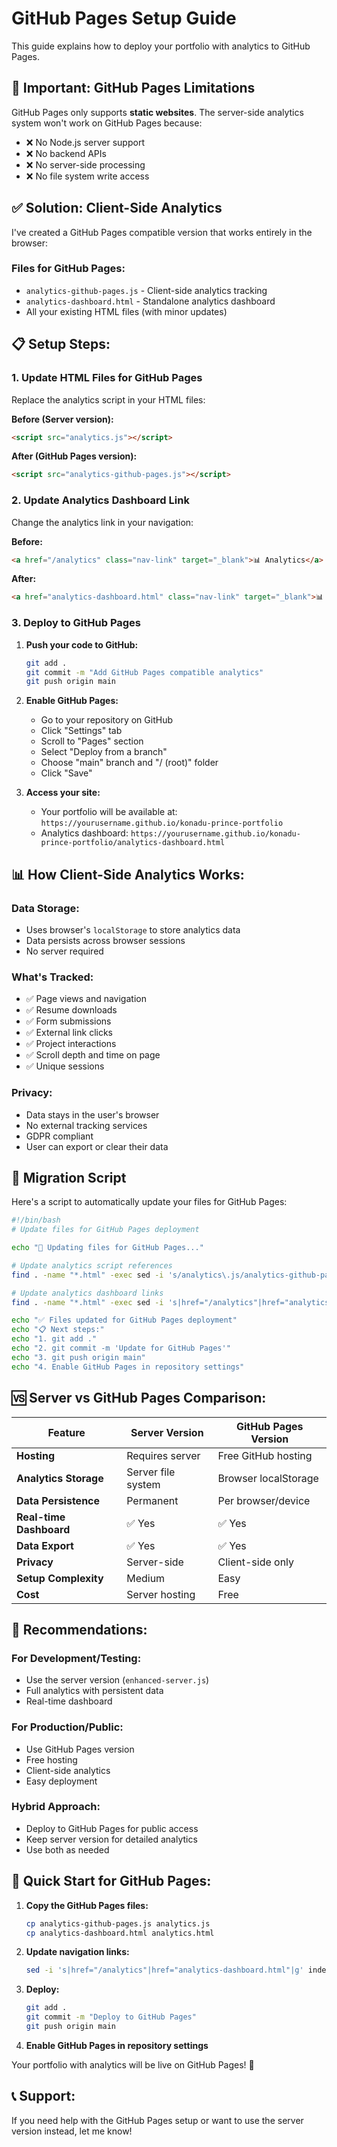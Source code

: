 # GitHub Pages Setup Guide

This guide explains how to deploy your portfolio with analytics to GitHub Pages.

## 🚨 **Important: GitHub Pages Limitations**

GitHub Pages only supports **static websites**. The server-side analytics system won't work on GitHub Pages because:

- ❌ No Node.js server support
- ❌ No backend APIs
- ❌ No server-side processing
- ❌ No file system write access

## ✅ **Solution: Client-Side Analytics**

I've created a GitHub Pages compatible version that works entirely in the browser:

### **Files for GitHub Pages:**
- `analytics-github-pages.js` - Client-side analytics tracking
- `analytics-dashboard.html` - Standalone analytics dashboard
- All your existing HTML files (with minor updates)

## 📋 **Setup Steps:**

### **1. Update HTML Files for GitHub Pages**

Replace the analytics script in your HTML files:

**Before (Server version):**
```html
<script src="analytics.js"></script>
```

**After (GitHub Pages version):**
```html
<script src="analytics-github-pages.js"></script>
```

### **2. Update Analytics Dashboard Link**

Change the analytics link in your navigation:

**Before:**
```html
<a href="/analytics" class="nav-link" target="_blank">📊 Analytics</a>
```

**After:**
```html
<a href="analytics-dashboard.html" class="nav-link" target="_blank">📊 Analytics</a>
```

### **3. Deploy to GitHub Pages**

1. **Push your code to GitHub:**
   ```bash
   git add .
   git commit -m "Add GitHub Pages compatible analytics"
   git push origin main
   ```

2. **Enable GitHub Pages:**
   - Go to your repository on GitHub
   - Click "Settings" tab
   - Scroll to "Pages" section
   - Select "Deploy from a branch"
   - Choose "main" branch and "/ (root)" folder
   - Click "Save"

3. **Access your site:**
   - Your portfolio will be available at: `https://yourusername.github.io/konadu-prince-portfolio`
   - Analytics dashboard: `https://yourusername.github.io/konadu-prince-portfolio/analytics-dashboard.html`

## 📊 **How Client-Side Analytics Works:**

### **Data Storage:**
- Uses browser's `localStorage` to store analytics data
- Data persists across browser sessions
- No server required

### **What's Tracked:**
- ✅ Page views and navigation
- ✅ Resume downloads
- ✅ Form submissions
- ✅ External link clicks
- ✅ Project interactions
- ✅ Scroll depth and time on page
- ✅ Unique sessions

### **Privacy:**
- Data stays in the user's browser
- No external tracking services
- GDPR compliant
- User can export or clear their data

## 🔄 **Migration Script**

Here's a script to automatically update your files for GitHub Pages:

```bash
#!/bin/bash
# Update files for GitHub Pages deployment

echo "🔄 Updating files for GitHub Pages..."

# Update analytics script references
find . -name "*.html" -exec sed -i 's/analytics\.js/analytics-github-pages.js/g' {} \;

# Update analytics dashboard links
find . -name "*.html" -exec sed -i 's|href="/analytics"|href="analytics-dashboard.html"|g' {} \;

echo "✅ Files updated for GitHub Pages deployment"
echo "📋 Next steps:"
echo "1. git add ."
echo "2. git commit -m 'Update for GitHub Pages'"
echo "3. git push origin main"
echo "4. Enable GitHub Pages in repository settings"
```

## 🆚 **Server vs GitHub Pages Comparison:**

| Feature | Server Version | GitHub Pages Version |
|---------|----------------|---------------------|
| **Hosting** | Requires server | Free GitHub hosting |
| **Analytics Storage** | Server file system | Browser localStorage |
| **Data Persistence** | Permanent | Per browser/device |
| **Real-time Dashboard** | ✅ Yes | ✅ Yes |
| **Data Export** | ✅ Yes | ✅ Yes |
| **Privacy** | Server-side | Client-side only |
| **Setup Complexity** | Medium | Easy |
| **Cost** | Server hosting | Free |

## 🎯 **Recommendations:**

### **For Development/Testing:**
- Use the server version (`enhanced-server.js`)
- Full analytics with persistent data
- Real-time dashboard

### **For Production/Public:**
- Use GitHub Pages version
- Free hosting
- Client-side analytics
- Easy deployment

### **Hybrid Approach:**
- Deploy to GitHub Pages for public access
- Keep server version for detailed analytics
- Use both as needed

## 🚀 **Quick Start for GitHub Pages:**

1. **Copy the GitHub Pages files:**
   ```bash
   cp analytics-github-pages.js analytics.js
   cp analytics-dashboard.html analytics.html
   ```

2. **Update navigation links:**
   ```bash
   sed -i 's|href="/analytics"|href="analytics-dashboard.html"|g' index.html
   ```

3. **Deploy:**
   ```bash
   git add .
   git commit -m "Deploy to GitHub Pages"
   git push origin main
   ```

4. **Enable GitHub Pages in repository settings**

Your portfolio with analytics will be live on GitHub Pages! 🎉

## 📞 **Support:**

If you need help with the GitHub Pages setup or want to use the server version instead, let me know!
